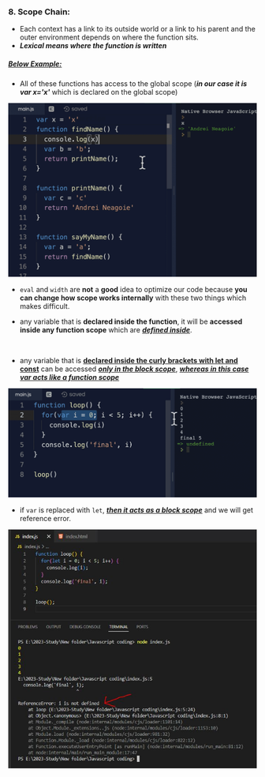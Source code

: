 ### 8. Scope Chain:

- Each context has a link to its outside world or a link to his parent and the outer environment depends on where the function sits.
- **_Lexical means where the function is written_**

##### <u>Below Example:</u>

- All of these functions has access to the global scope (**_in our case it is var x='x'_** which is declared on the global scope)

<img src="./images_used/compressed_Images/Scope_Chain-1.png">


- `eval` and `width` are **not** a **good** idea to optimize our code because **you can change how scope works internally** with these two things which makes difficult.

- any variable that is **declared inside the function**, it will be **accessed inside any function scope** which are <ins>**_defined inside_**</ins>.

<br/>

- any variable that is <ins>**declared inside the curly brackets with let and const**</ins> can be accessed <ins>**_only in the block scope_**</ins>, _<ins>**whereas in this case var acts like a function scope**</ins>_

<img src="./images_used/compressed_Images/Scope_Chain-2.png">

- if `var` is replaced with `let`, <ins>**_then it acts as a block scope_**</ins> and we will get reference error.

<img src="./images_used/compressed_Images/Scope_Chain-3.png">